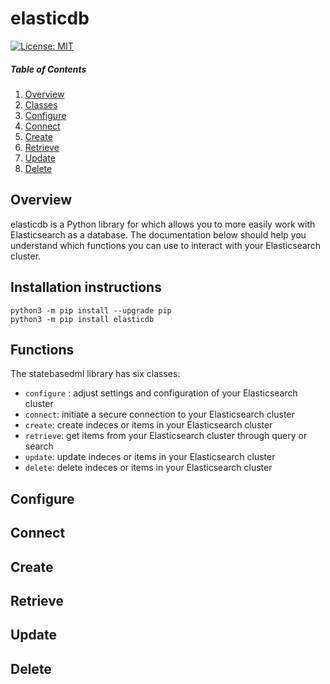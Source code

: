 elasticdb
========

[![License: MIT](https://img.shields.io/badge/License-MIT-yellow.svg)](https://opensource.org/licenses/MIT)

##### Table of Contents  
1. [Overview](#overview)  
2. [Classes](#classes)  
3. [Configure](#configure)
4. [Connect](#connect)
5. [Create](#create)
6. [Retrieve](#retrieve)
7. [Update](#update)
8. [Delete](#delete)

<a name="overview"/>

## Overview

elasticdb is a Python library for which allows you to more easily work with Elasticsearch as a database. The documentation below should help you understand which functions you can use to interact with your Elasticsearch cluster.

Installation instructions
-------------------------

    python3 -m pip install --upgrade pip
	python3 -m pip install elasticdb


<a name="classes"/>

## Functions
The statebasedml library has six classes:
   - `configure` : adjust settings and configuration of your Elasticsearch cluster
   - `connect`: initiate a secure connection to your Elasticsearch cluster
   - `create`:  create indeces or items in your Elasticsearch cluster
   - `retrieve`: get items from your Elasticsearch cluster through query or search
   - `update`: update indeces or items in your Elasticsearch cluster
   - `delete`: delete indeces or items in your Elasticsearch cluster

<a name="configure"/>

## Configure


<a name="connect"/>

## Connect


<a name="create"/>

## Create


<a name="retrieve"/>

## Retrieve


<a name="update"/>

## Update


<a name="delete"/>

## Delete